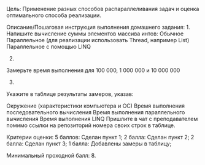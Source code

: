 Цель:
Применение разных способов распараллеливания задач и оценка оптимального способа реализации.


Описание/Пошаговая инструкция выполнения домашнего задания:
1.
Напишите вычисление суммы элементов массива интов:
Обычное
Параллельное (для реализации использовать Thread, например List)
Параллельное с помощью LINQ

2.
Замерьте время выполнения для 100 000, 1 000 000 и 10 000 000

3.
Укажите в таблице результаты замеров, указав:

Окружение (характеристики компьютера и ОС)
Время выполнения последовательного вычисления
Время выполнения параллельного вычисления
Время выполнения LINQ
Пришлите в чат с преподавателем помимо ссылки на репозиторий номера своих строк в таблице.


Критерии оценки:
5 баллов: Сделан пункт 1;
2 балла: Сделан пункт 2;
2 балла: Сделан пункт 3;
1 балла: Добавлены замеры в таблицу;

Минимальный проходной балл: 8.
